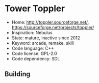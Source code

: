 # Tower Toppler

- Home: http://toppler.sourceforge.net/, https://sourceforge.net/projects/toppler/
- Inspiration: Nebulus
- State: mature, inactive since 2012
- Keyword: arcade, remake, skill
- Code language: C++
- Code license: GPL-2.0
- Code dependency: SDL

## Building
